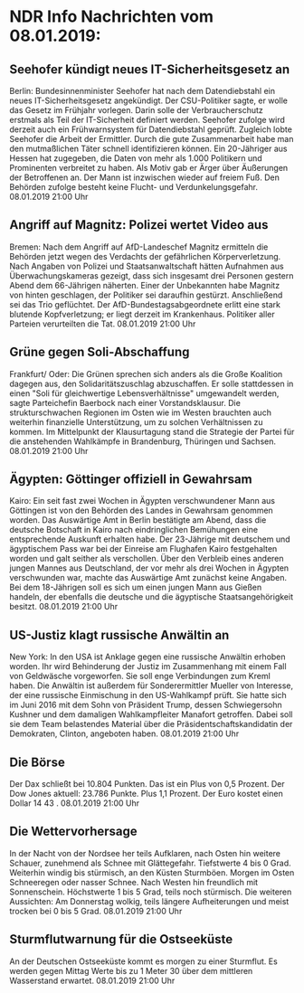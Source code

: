 # NDR Info Nachrichten vom 08.01.2019:


## Seehofer kündigt neues IT-Sicherheitsgesetz an
Berlin: Bundesinnenminister Seehofer hat nach dem Datendiebstahl ein neues IT-Sicherheitsgesetz angekündigt. Der CSU-Politiker sagte, er wolle das Gesetz im Frühjahr vorlegen. Darin solle der Verbraucherschutz erstmals als Teil der IT-Sicherheit definiert werden. Seehofer zufolge wird derzeit auch ein Frühwarnsystem für Datendiebstahl geprüft. Zugleich lobte Seehofer die Arbeit der Ermittler. Durch die gute Zusammenarbeit habe man den mutmaßlichen Täter schnell identifizieren können. Ein 20-Jähriger aus Hessen hat zugegeben, die Daten von mehr als 1.000 Politikern und Prominenten verbreitet zu haben. Als Motiv gab er Ärger über Äußerungen der Betroffenen an. Der Mann ist inzwischen wieder auf freiem Fuß. Den Behörden zufolge besteht keine Flucht- und Verdunkelungsgefahr. 08.01.2019 21:00 Uhr 

## Angriff auf Magnitz: Polizei wertet Video aus
Bremen: Nach dem Angriff auf AfD-Landeschef Magnitz ermitteln die Behörden jetzt wegen des Verdachts der gefährlichen Körperverletzung. Nach Angaben von Polizei und Staatsanwaltschaft hätten Aufnahmen aus Überwachungskameras gezeigt, dass sich insgesamt drei Personen gestern Abend dem 66-Jährigen näherten. Einer der Unbekannten habe Magnitz von hinten geschlagen, der Politiker sei daraufhin gestürzt. Anschließend sei das Trio geflüchtet. Der AfD-Bundestagsabgeordnete erlitt eine stark blutende Kopfverletzung; er liegt derzeit im Krankenhaus. Politiker aller Parteien verurteilten die Tat. 08.01.2019 21:00 Uhr 

## Grüne gegen Soli-Abschaffung
Frankfurt/ Oder: 	Die Grünen sprechen sich anders als die Große Koalition dagegen aus, den Solidaritätszuschlag abzuschaffen. Er solle stattdessen in einen "Soli für gleichwertige Lebensverhältnisse" umgewandelt werden, sagte Parteichefin Baerbock nach einer Vorstandsklausur. Die strukturschwachen Regionen im Osten wie im Westen brauchten auch weiterhin finanzielle Unterstützung, um zu solchen Verhältnissen zu kommen. Im Mittelpunkt der Klausurtagung stand die Strategie der Partei für die anstehenden Wahlkämpfe in Brandenburg, Thüringen und Sachsen. 08.01.2019 21:00 Uhr 

## Ägypten: Göttinger offiziell in Gewahrsam
Kairo: Ein seit fast zwei Wochen in Ägypten verschwundener Mann aus Göttingen ist von den Behörden des Landes in Gewahrsam genommen worden. Das Auswärtige Amt in Berlin bestätigte am Abend, dass die deutsche Botschaft in Kairo nach eindringlichen Bemühungen eine entsprechende Auskunft erhalten habe. Der 23-Jährige mit deutschem und ägyptischem Pass war bei der Einreise am Flughafen Kairo festgehalten worden und galt seither als verschollen. Über den Verbleib eines anderen jungen Mannes aus Deutschland, der vor mehr als drei Wochen in Ägypten verschwunden war, machte das Auswärtige Amt zunächst keine Angaben. Bei dem 18-Jährigen soll es sich um einen jungen Mann aus Gießen handeln, der ebenfalls die deutsche und die ägyptische Staatsangehörigkeit besitzt. 08.01.2019 21:00 Uhr 

## US-Justiz klagt russische Anwältin an
New York: In den USA ist Anklage gegen eine russische Anwältin erhoben worden. Ihr wird Behinderung der Justiz im Zusammenhang mit einem Fall von Geldwäsche vorgeworfen. Sie soll enge Verbindungen zum Kreml haben. Die Anwältin ist außerdem für Sonderermittler Mueller von Interesse, der eine russische Einmischung in den US-Wahlkampf prüft. Sie hatte sich im Juni 2016 mit dem Sohn von Präsident Trump, dessen Schwiegersohn Kushner und dem damaligen Wahlkampfleiter Manafort getroffen. Dabei soll sie dem Team belastendes Material über die Präsidentschaftskandidatin der Demokraten, Clinton, angeboten haben. 08.01.2019 21:00 Uhr 

## Die Börse
Der Dax schließt bei  10.804  Punkten. Das ist ein Plus von  0,5  Prozent. Der Dow Jones aktuell: 23.786  Punkte. Plus  1,1   Prozent. Der Euro kostet einen Dollar  14 43 . 08.01.2019 21:00 Uhr 

## Die Wettervorhersage
In der Nacht von der Nordsee her teils Aufklaren, nach Osten hin weitere Schauer, zunehmend als Schnee mit Glättegefahr. Tiefstwerte 4 bis 0 Grad. Weiterhin windig bis stürmisch, an den Küsten Sturmböen. Morgen im Osten Schneeregen oder nasser Schnee. Nach Westen hin freundlich mit Sonnenschein. Höchstwerte 1 bis 5 Grad, teils noch stürmisch. Die weiteren Aussichten: Am Donnerstag wolkig, teils längere Aufheiterungen und meist trocken bei 0 bis 5 Grad. 08.01.2019 21:00 Uhr 

## Sturmflutwarnung für die Ostseeküste
An der Deutschen Ostseeküste kommt es morgen zu einer Sturmflut. Es werden gegen Mittag Werte bis zu 1 Meter 30 über dem mittleren Wasserstand erwartet. 08.01.2019 21:00 Uhr 
